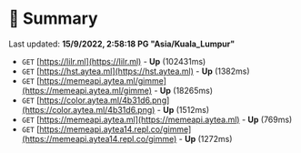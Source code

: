 # 📖 Summary
Last updated: **15/9/2022, 2:58:18 PG "Asia/Kuala_Lumpur"**

- `GET` [https://lilr.ml](https://lilr.ml) - **Up** (102431ms)
- `GET` [https://hst.aytea.ml](https://hst.aytea.ml) - **Up** (1382ms)
- `GET` [https://memeapi.aytea.ml/gimme](https://memeapi.aytea.ml/gimme) - **Up** (18265ms)
- `GET` [https://color.aytea.ml/4b31d6.png](https://color.aytea.ml/4b31d6.png) - **Up** (1512ms)
- `GET` [https://memeapi.aytea.ml](https://memeapi.aytea.ml) - **Up** (769ms)
- `GET` [https://memeapi.aytea14.repl.co/gimme](https://memeapi.aytea14.repl.co/gimme) - **Up** (1272ms)
